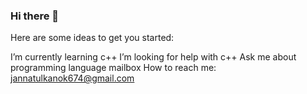 ### Hi there 👋
Here are some ideas to get you started:

 I’m currently learning c++
 I’m looking for help with c++
 Ask me about programming language
 mailbox How to reach me: jannatulkanok674@gmail.com
